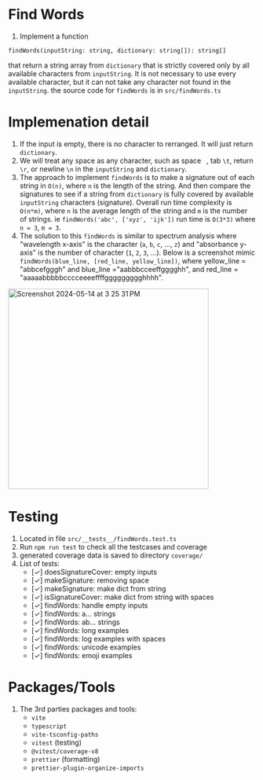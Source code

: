 # Find Words

1. Implement a function
```
findWords(inputString: string, dictionary: string[]): string[]
```
that return a string array from `dictionary` that is strictly covered only by all available characters from `inputString`. It is not necessary to use every available character, but it can not take any character not found in the `inputString`. the source code for `findWords` is in `src/findWords.ts`

# Implemenation detail
1. If the input is empty, there is no character to rerranged. It will just return `dictionary`.
1. We will treat any space as any character, such as space ` `, tab `\t`, return `\r`, or newline `\n` in the `inputString` and `dictionary`.
1. The approach to implement `findWords` is to make a signature out of each string in `O(n)`, where `n` is the length of the string. And then compare the signatures to see if a string from `dictionary` is fully covered by available  `inputString` characters (signature). Overall run time complexity is `O(n*m)`, where `n` is the average length of the string and `m` is the number of strings. ie `findWords('abc', ['xyz', 'ijk'])` run time is `O(3*3)` where `n = 3`, `m = 3`.
1. The solution to this `findWords` is similar to spectrum analysis where "wavelength x-axis" is the character (`a`, `b`, `c`, ..., `z`) and "absorbance y-axis" is the number of character (`1`, `2`, `3`, ...). Below is a screenshot mimic `findWords(blue_line, [red_line, yellow_line])`, where yellow_line = "abbcefgggh" and blue_line ="aabbbcceeffgggghh", and red_line = "aaaaabbbbbcccceeeeffffggggggggghhhh".
 <img width="408" alt="Screenshot 2024-05-14 at 3 25 31 PM" src="https://github.com/timoweave/findWords/assets/13225610/b6a48e22-1d37-4554-aec7-fb1574c0f933">

# Testing
1. Located in file `src/__tests__/findWords.test.ts`
1. Run `npm run test` to check all the testcases and coverage
1. generated coverage data is saved to directory `coverage/`
1. List of tests:
   - [✓] doesSignatureCover: empty inputs
   - [✓] makeSignature: removing space
   - [✓] makeSignature: make dict from string
   - [✓] isSignatureCover: make dict from string with spaces
   - [✓] findWords: handle empty inputs
   - [✓] findWords: a... strings
   - [✓] findWords: ab... strings
   - [✓] findWords: long examples
   - [✓] findWords: log examples with spaces
   - [✓] findWords: unicode examples
   - [✓] findWords: emoji examples

# Packages/Tools
1. The 3rd parties packages and tools:
   - `vite`
   - `typescript`
   - `vite-tsconfig-paths`
   - `vitest` (testing)
   - `@vitest/coverage-v8`
   - `prettier` (formatting)
   - `prettier-plugin-organize-imports`
